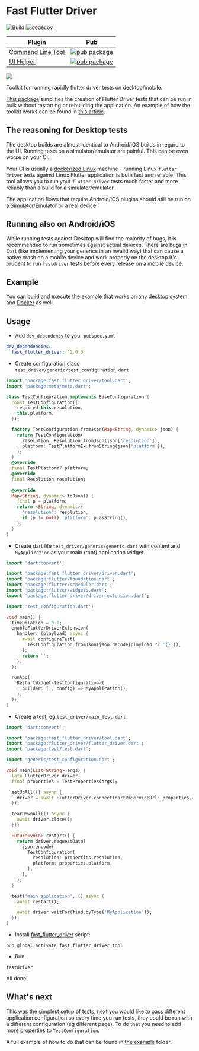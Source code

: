 # Fast Flutter Driver
[![Build](https://github.com/tomaszpolanski/fast_flutter_driver/workflows/Build/badge.svg)](https://github.com/tomaszpolanski/fast_flutter_driver/actions?query=workflow%3A%22Build%22)
[![codecov](https://codecov.io/gh/tomaszpolanski/fast_flutter_driver/branch/master/graph/badge.svg)](https://codecov.io/gh/tomaszpolanski/fast_flutter_driver)



| Plugin | Pub |
|--------|-----|
| [Command Line Tool][command_line_tool] | [![pub package](https://img.shields.io/pub/v/fast_flutter_driver_tool.svg)][command_line_tool_package] |
| [UI Helper][ui_driver]| [![pub package](https://img.shields.io/pub/v/fast_flutter_driver.svg)][ui_driver_package] |


![][example_gif]

Toolkit for running rapidly flutter driver tests on desktop/mobile.

[This package][command_line_tool_package] simplifies the creation of Flutter Driver tests that can be run in bulk without restarting or rebuilding the application.
An example of how the toolkit works can be found in [this article][blazingly_fast_driver].

## The reasoning for Desktop tests
The desktop builds are almost identical to Android/iOS builds in regard to the UI.
Running tests on a simulator/emulator are painful. This can be even worse on your CI.

Your CI is usually a [dockerized Linux][example_docker] machine - running Linux `flutter driver` tests against Linux Flutter application is both fast and reliable.
This tool allows you to run your `flutter driver` tests much faster and more reliably than a build for a simulator/emulator.

The application flows that require Android/iOS plugins should still be run on a Simulator/Emulator or a real device.

## Running also on Android/iOS
While running tests against Desktop will find the majority of bugs, it is recommended to run sometimes against actual devices. There are bugs in Dart (like implementing your generics in an invalid way) that can cause a native crash on a mobile device and work properly on the desktop.It's prudent to run `fastdriver` tests before every release on a mobile device.

## Example
You can build and execute [the example][example] that works on any desktop system and [Docker][example_docker] as well.

## Usage

- Add `dev_dependency` to your `pubspec.yaml`
```yaml
dev_dependencies:
  fast_flutter_driver: ^2.0.0
```

- Create configuration class `test_driver/generic/test_configuration.dart`
```dart
import 'package:fast_flutter_driver/tool.dart';
import 'package:meta/meta.dart';

class TestConfiguration implements BaseConfiguration {
  const TestConfiguration({
    required this.resolution,
    this.platform,
  });

  factory TestConfiguration.fromJson(Map<String, dynamic> json) {
    return TestConfiguration(
      resolution: Resolution.fromJson(json['resolution']),
      platform: TestPlatformEx.fromString(json['platform']),
    );
  }
  @override
  final TestPlatform? platform;
  @override
  final Resolution resolution;
  
  @override
  Map<String, dynamic> toJson() {
    final p = platform;
    return <String, dynamic>{
      'resolution': resolution,
      if (p != null) 'platform': p.asString(),
    };
  }
}

```
- Create dart file `test_driver/generic/generic.dart` with content and `MyApplication` as your main (root) application widget.
```dart
import 'dart:convert';

import 'package:fast_flutter_driver/driver.dart';
import 'package:flutter/foundation.dart';
import 'package:flutter/scheduler.dart';
import 'package:flutter/widgets.dart';
import 'package:flutter_driver/driver_extension.dart';

import 'test_configuration.dart';

void main() {
  timeDilation = 0.1;
  enableFlutterDriverExtension(
    handler: (playload) async {
      await configureTest(
        TestConfiguration.fromJson(json.decode(playload ?? '{}')),
      );
      return '';
    },
  );

  runApp(
    RestartWidget<TestConfiguration>(
      builder: (_, config) => MyApplication(),
    ),
  );
}

```
- Create a test, eg `test_driver/main_test.dart` 
```dart
import 'dart:convert';

import 'package:fast_flutter_driver/tool.dart';
import 'package:flutter_driver/flutter_driver.dart';
import 'package:test/test.dart';

import 'generic/test_configuration.dart';

void main(List<String> args) {
  late FlutterDriver driver;
  final properties = TestProperties(args);

  setUpAll(() async {
    driver = await FlutterDriver.connect(dartVmServiceUrl: properties.vmUrl);
  });

  tearDownAll(() async {
    await driver.close();
  });

  Future<void> restart() {
    return driver.requestData(
      json.encode(
        TestConfiguration(
          resolution: properties.resolution,
          platform: properties.platform,
        ),
      ),
    );
  }

  test('main application', () async {
    await restart();

    await driver.waitFor(find.byType('MyApplication'));
  });
}

```
- Install [fast_flutter_driver][command_line_tool] script:
```shell script
pub global activate fast_flutter_driver_tool
```
- Run:
```shell script
fastdriver
```

All done!

## What's next
This was the simplest setup of tests, next you would like to pass different application configuration so every time you run tests, they could be run with a different configuration (eg different page). To do that you need to add more properties to `TestConfiguration`.

A full example of how to do that can be found in [the example][example] folder.


[example]: https://github.com/tomaszpolanski/fast_flutter_driver/tree/master/example#fast-flutter-driver-example
[example_gif]: https://github.com/tomaszpolanski/fast_flutter_driver/raw/master/example/assets/demo.gif
[example_docker]: https://github.com/tomaszpolanski/fast_flutter_driver/tree/master/example#running-on-docker
[command_line_tool]: https://github.com/tomaszpolanski/fast_flutter_driver/tree/master/tool#fast-flutter-driver
[command_line_tool_package]: https://pub.dev/packages/fast_flutter_driver_tool
[ui_driver]: https://github.com/tomaszpolanski/fast_flutter_driver/tree/master/driver#fast-flutter-driver-ui-component
[ui_driver_package]: https://pub.dev/packages/fast_flutter_driver
[blazingly_fast_driver]: https://medium.com/flutter-community/blazingly-fast-flutter-driver-tests-5e375c833aa
